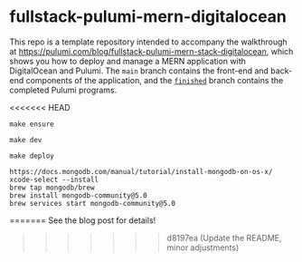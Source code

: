 # fullstack-pulumi-mern-digitalocean

This repo is a template repository intended to accompany the walkthrough at <https://pulumi.com/blog/fullstack-pulumi-mern-stack-digitalocean>, which shows you how to deploy and manage a MERN application with DigitalOcean and Pulumi. The `main` branch contains the front-end and back-end components of the application, and the [`finished`](./tree/finished) branch contains the completed Pulumi programs.

<<<<<<< HEAD
```
make ensure
```

```
make dev
```

```
make deploy
```

```
https://docs.mongodb.com/manual/tutorial/install-mongodb-on-os-x/
xcode-select --install
brew tap mongodb/brew
brew install mongodb-community@5.0
brew services start mongodb-community@5.0
```

=======
See the blog post for details!
>>>>>>> d8197ea (Update the README, minor adjustments)
